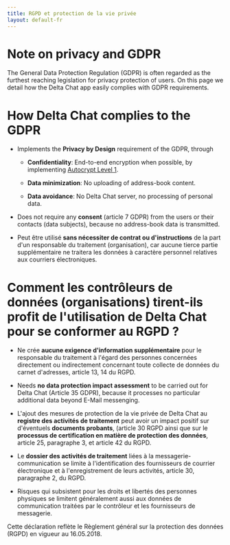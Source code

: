 ```yaml
---
title: RGPD et protection de la vie privée
layout: default-fr
---
```




<!-- GENERATED FILE -- DO NOT EDIT -->



# Note on privacy and GDPR 

The General Data Protection Regulation (GDPR) is often regarded
as the furthest reaching legislation for privacy protection of users. 
On this page we detail how the Delta Chat app easily complies 
with GDPR requirements. 

#  How Delta Chat complies to the GDPR 

- Implements the **Privacy by Design** requirement of the GDPR, through

  - **Confidentiality**: End-to-end encryption when possible, by implementing [Autocrypt
  Level 1](https://autocrypt.org).

  - **Data minimization**: No uploading of address-book content.

  - **Data avoidance**: No Delta Chat server, no processing of personal data.

- Does not require any **consent** (article 7 GDPR) from the users or their contacts (data subjects), because no address-book data is transmitted.

- Peut être utilisé **sans nécessiter de contrat ou d'instructions** de la part d'un responsable du traitement (organisation), car aucune tierce partie supplémentaire ne traitera les données à caractère personnel relatives aux courriers électroniques. 




# Comment les contrôleurs de données (organisations) tirent-ils profit de l'utilisation de Delta Chat pour se conformer au RGPD ?

- Ne crée **aucune exigence d'information supplémentaire** pour le responsable du traitement à l'égard des personnes concernées directement ou indirectement concernant toute collecte de données du carnet d'adresses, article 13, 14 du RGPD.

- Needs **no data protection impact assessment**  to be carried out for Delta Chat (Article 35 GDPR), because it processes no particular additional data beyond E-Mail messenging.

- L'ajout des mesures de protection de la vie privée de Delta Chat au **registre des activités de traitement** peut avoir un impact positif sur d'éventuels **documents probants**, (article 30 RGPD ainsi que sur le **processus de certification en matière de protection des données**, article 25, paragraphe 3, et article 42 du RGPD.

- Le **dossier des activités de traitement** liées à la messagerie-communication se limite à l'identification des fournisseurs de courrier électronique et à l'enregistrement de leurs activités, article 30, paragraphe 2, du RGPD.

- Risques qui subsistent pour les droits et libertés des personnes physiques se limitent généralement aussi aux données de communication traitées par le contrôleur et les fournisseurs de messagerie.



Cette déclaration reflète le Règlement général sur la protection des données (RGPD) en vigueur au 16.05.2018.

